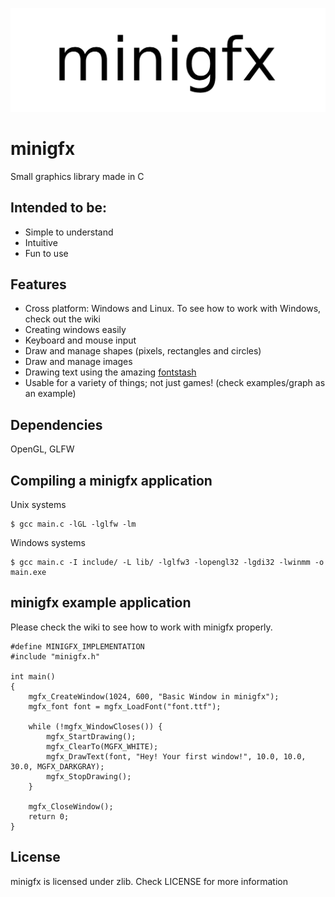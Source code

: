 ![](./resources/header.png)

# minigfx
Small graphics library made in C

## Intended to be:
- Simple to understand
- Intuitive
- Fun to use

## Features
- Cross platform: Windows and Linux. To see how to work with Windows, check out the wiki
- Creating windows easily
- Keyboard and mouse input
- Draw and manage shapes (pixels, rectangles and circles)
- Draw and manage images
- Drawing text using the amazing [fontstash](https://github.com/memononen/fontstash)
- Usable for a variety of things; not just games! (check examples/graph as an example)

## Dependencies
OpenGL, GLFW

## Compiling a minigfx application
Unix systems
```
$ gcc main.c -lGL -lglfw -lm
```
Windows systems
```
$ gcc main.c -I include/ -L lib/ -lglfw3 -lopengl32 -lgdi32 -lwinmm -o main.exe
```

## minigfx example application
Please check the wiki to see how to work with minigfx properly.
```
#define MINIGFX_IMPLEMENTATION
#include "minigfx.h"

int main()
{
    mgfx_CreateWindow(1024, 600, "Basic Window in minigfx");
    mgfx_font font = mgfx_LoadFont("font.ttf");

    while (!mgfx_WindowCloses()) {
        mgfx_StartDrawing();
        mgfx_ClearTo(MGFX_WHITE);
        mgfx_DrawText(font, "Hey! Your first window!", 10.0, 10.0, 30.0, MGFX_DARKGRAY);
        mgfx_StopDrawing();
    }

    mgfx_CloseWindow();
    return 0;
}
```

## License
minigfx is licensed under zlib. Check LICENSE for more information
